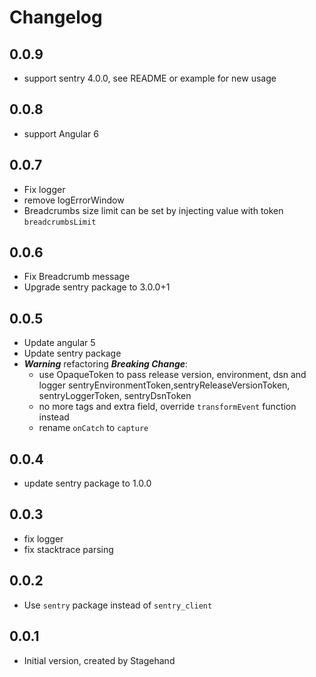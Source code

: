 # Changelog

## 0.0.9

- support sentry 4.0.0, see README or example for new usage

## 0.0.8

- support Angular 6

## 0.0.7

- Fix logger
- remove logErrorWindow
- Breadcrumbs size limit can be set by injecting value with token `breadcrumbsLimit`

## 0.0.6

- Fix Breadcrumb message
- Upgrade sentry package to 3.0.0+1

## 0.0.5

- Update angular 5
- Update sentry package
- **_Warning_** refactoring **_Breaking Change_**:
  - use OpaqueToken to pass release version, environment, dsn and logger
    sentryEnvironmentToken,sentryReleaseVersionToken, sentryLoggerToken, sentryDsnToken
  - no more tags and extra field, override `transformEvent` function instead
  - rename `onCatch` to `capture`

## 0.0.4

- update sentry package to 1.0.0

## 0.0.3

- fix logger
- fix stacktrace parsing

## 0.0.2

- Use `sentry` package instead of `sentry_client`

## 0.0.1

- Initial version, created by Stagehand
